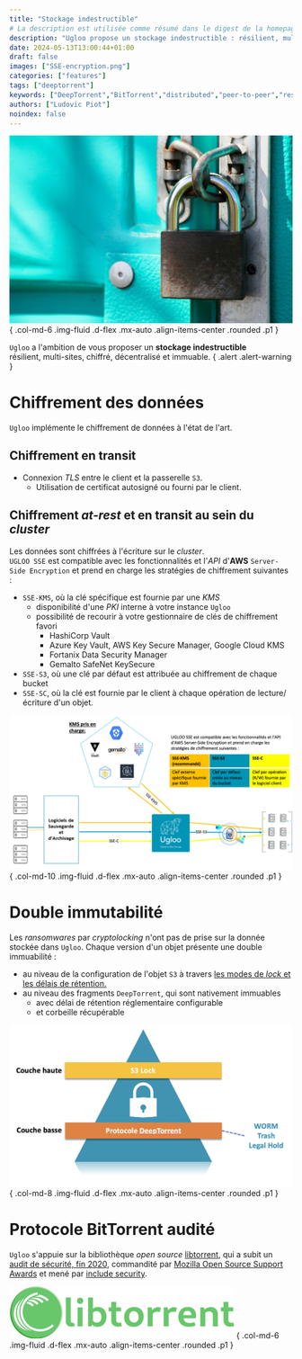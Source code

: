 ```yaml
---
title: "Stockage indestructible"
# La description est utilisée comme résumé dans le digest de la homepage
description: "Ugloo propose un stockage indestructible : résilient, multi-sites, chiffré, décentralisé et immuable."
date: 2024-05-13T13:00:44+01:00
draft: false
images: ["SSE-encryption.png"]
categories: ["features"]
tags: ["deeptorrent"]
keywords: ["DeepTorrent","BitTorrent","distributed","peer-to-peer","resilient"]
authors: ["Ludovic Piot"]
noindex: false
---
```


![Un verrou sur les données](kaffeebart-KrPulSdUetk-unsplash.jpg "Un verrou sur les données")
{ .col-md-6 .img-fluid .d-flex .mx-auto .align-items-center .rounded .p1 }


`Ugloo` a l'ambition de vous proposer un **stockage indestructible**  
résilient, multi-sites, chiffré, décentralisé et immuable.
{ .alert .alert-warning }

# Chiffrement des données

`Ugloo` implémente le chiffrement de données à l'état de l'art.

## Chiffrement en transit

* Connexion _TLS_ entre le client et la passerelle `S3`.
  * Utilisation de certificat autosigné ou fourni par le client.

## Chiffrement _at-rest_ et en transit au sein du _cluster_

Les données sont chiffrées à l'écriture sur le _cluster_.  
`UGLOO SSE` est compatible avec les fonctionnalités et l'_API_ d'**AWS** `Server-Side Encryption` et prend en charge les stratégies de chiffrement suivantes :
* `SSE-KMS`, où la clé spécifique est fournie par une _KMS_
  * disponibilité d'une _PKI_ interne à votre instance `Ugloo`
  * possibilité de recourir à votre gestionnaire de clés de chiffrement favori
    * HashiCorp Vault
    * Azure Key Vault, AWS Key Secure Manager, Google Cloud KMS
    * Fortanix Data Security Manager
    * Gemalto SafeNet KeySecure
* `SSE-S3`, où une clé par défaut est attribuée au chiffrement de chaque bucket
* `SSE-SC`, où la clé est fournie par le client à chaque opération de lecture/écriture d'un objet.

![Schéma du chiffrement at-rest](SSE-encryption.png "Schéma du chiffrement at-rest")
{ .col-md-10 .img-fluid .d-flex .mx-auto .align-items-center .rounded .p1 }

# Double immutabilité

Les _ransomwares_ par _cryptolocking_ n'ont pas de prise sur la donnée stockée dans `Ugloo`. Chaque version d'un objet présente une double immuabilité :
* au niveau de la configuration de l'objet `S3` à travers [les modes de _lock_ et les délais de rétention.](#gestion-de-versions-et-cycle-de-vie)
* au niveau des fragments `DeepTorrent`, qui sont nativement immuables
  * avec délai de rétention réglementaire configurable
  * et corbeille récupérable 

![Double immuabilité](double-immutability.png "schéma d'immuabilité à 2 étages")
{ .col-md-8 .img-fluid .d-flex .mx-auto .align-items-center .rounded .p1 }

# Protocole BitTorrent audité

`Ugloo` s'appuie sur la bibliothèque _open source_ [libtorrent](https://www.libtorrent.org/), qui a subit un [audit de sécurité, fin 2020](https://www.libtorrent.org/security-audit.html), commandité par [Mozilla Open Source Support Awards](https://www.mozilla.org/en-US/moss/) et mené par [include security](https://IncludeSecurity.com/).

![Logo libtorrent](libtorrent-logo.png "Logo libtorrent")
{ .col-md-6 .img-fluid .d-flex .mx-auto .align-items-center .rounded .p1 }
